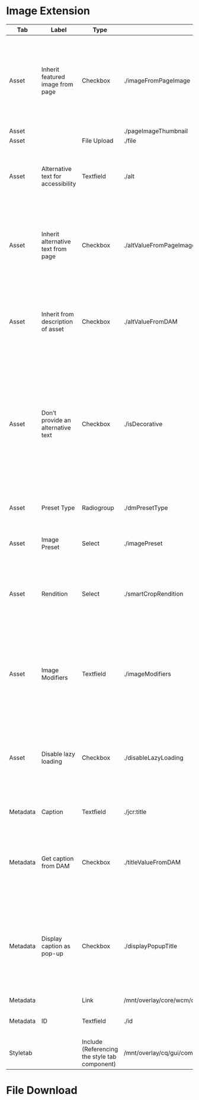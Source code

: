 
# Image Extension

| Tab      | Label                                  | Type                                                | Name                               | Mandatory | Description                                                                                                                                                                                             |
|----------|----------------------------------------|-----------------------------------------------------|------------------------------------|-----------|---------------------------------------------------------------------------------------------------------------------------------------------------------------------------------------------------------|
| Asset    | Inherit featured image from page        | Checkbox                                            | ./imageFromPageImage               | true      | Use the featured image defined in the properties of the linked page, or in the properties of the current page when no link is defined.                                                               |
| Asset    |                                            |                                                     | ./pageImageThumbnail              |           |                                                                                                                                        |
| Asset    |                                            | File Upload                                         | ./file                            |           |                                                                                                                                        |
| Asset    | Alternative text for accessibility     | Textfield                                           | ./alt                             | true      | Textual alternative of the meaning or function of the image, for visually impaired readers.                                                                                                       |
| Asset    | Inherit alternative text from page     | Checkbox                                            | ./altValueFromPageImage           | true      | Use the description defined on the referenced asset, or the alternative text defined in the page properties.                                                                                      |
| Asset    | Inherit from description of asset       | Checkbox                                            | ./altValueFromDAM                 | true      | When checked, populate the image's alt attribute with the value of the dc:description metadata in DAM.                                                                                              |
| Asset    | Don’t provide an alternative text      | Checkbox                                            | ./isDecorative                    | true      | If the image is mostly decorative and doesn't convey additional meaning to a visitor, then it might be acceptable to not provide an alternative text, which will make the image ignored by assistive technology. |
| Asset    | Preset Type                             | Radiogroup                                          | ./dmPresetType                    |           | Select either an Image Preset or Smart Crop rendition.                                                                                                                                                  |
| Asset    | Image Preset                            | Select                                              | ./imagePreset                     |           | Image Preset to use when rendering image.                                                                                                                                                               |
| Asset    | Rendition                               | Select                                              | ./smartCropRendition              |           | Select Auto for Dynamic Media to decide the best rendition. Else select a specific smart crop rendition.                                                                                            |
| Asset    | Image Modifiers                         | Textfield                                           | ./imageModifiers                  |           | Additional Dynamic Media Image Serving commands separated by '&'. Field gives complete flexibility to change image effects.                                                                          |
| Asset    | Disable lazy loading                    | Checkbox                                            | ./disableLazyLoading               | true      | When checked, image will be loaded eagerly, regardless of if the image is currently visible by the user.                                                                                            |
| Metadata | Caption                                | Textfield                                           | ./jcr:title                       |           | Additional information about the image.                                                                                                                                                               |
| Metadata | Get caption from DAM                    | Checkbox                                            | ./titleValueFromDAM               | true      | When checked, populate the image's caption with the value of the dc:title metadata in DAM.                                                                                                          |
| Metadata | Display caption as pop-up               | Checkbox                                            | ./displayPopupTitle               | true      | When checked, the caption won't be displayed below the image, but as a pop-up displayed by some browsers when hovering over the image.                                                               |
| Metadata |                                            | Link                                                | /mnt/overlay/core/wcm/components/commons/editor/dialog/link/v1/link/edit/link               |           |                                                                                                                                        |
| Metadata | ID                                     | Textfield                                           | ./id                              |           | HTML ID attribute to apply to the component.                                                                                                                                                          |
| Styletab |                                            | Include (Referencing the style tab component)       | /mnt/overlay/cq/gui/components/authoring/dialog/style/tab_edit/styletab                    |           |                                                                                                                                        |


# File Download
